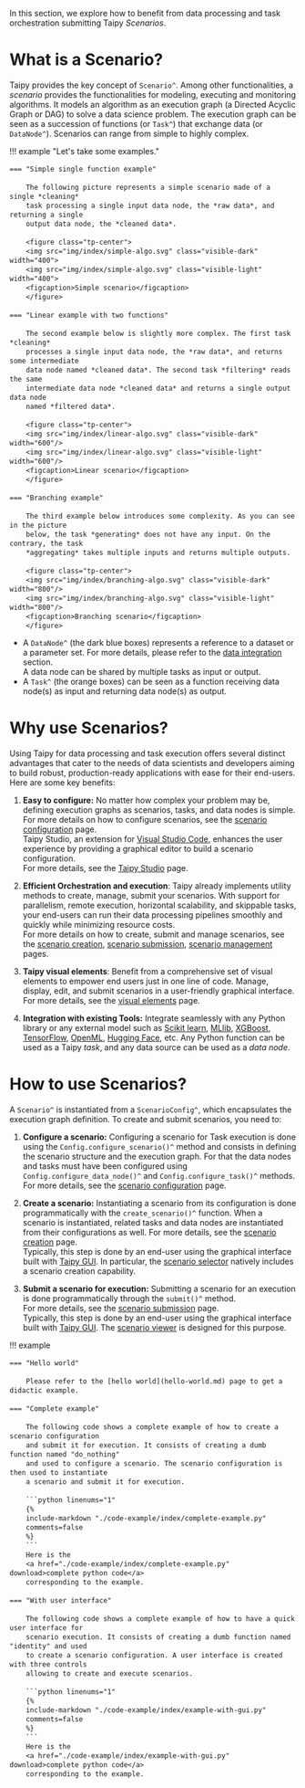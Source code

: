 In this section, we explore how to benefit from data processing and task orchestration
submitting Taipy *Scenarios*.

# What is a Scenario?

Taipy provides the key concept of `Scenario^`. Among other functionalities,
a *scenario* provides the functionalities for modeling, executing and monitoring algorithms.
It models an algorithm as an execution graph (a Directed Acyclic Graph or DAG) to solve
a data science problem. The execution graph can be seen as a succession of functions
(or `Task^`) that exchange data (or `DataNode^`). Scenarios can range from simple to
highly complex.

!!! example "Let's take some examples."

    === "Simple single function example"

        The following picture represents a simple scenario made of a single *cleaning*
        task processing a single input data node, the *raw data*, and returning a single
        output data node, the *cleaned data*.

        <figure class="tp-center">
        <img src="img/index/simple-algo.svg" class="visible-dark" width="400">
        <img src="img/index/simple-algo.svg" class="visible-light" width="400">
        <figcaption>Simple scenario</figcaption>
        </figure>

    === "Linear example with two functions"

        The second example below is slightly more complex. The first task *cleaning*
        processes a single input data node, the *raw data*, and returns some intermediate
        data node named *cleaned data*. The second task *filtering* reads the same
        intermediate data node *cleaned data* and returns a single output data node
        named *filtered data*.

        <figure class="tp-center">
        <img src="img/index/linear-algo.svg" class="visible-dark" width="600"/>
        <img src="img/index/linear-algo.svg" class="visible-light" width="600"/>
        <figcaption>Linear scenario</figcaption>
        </figure>

    === "Branching example"

        The third example below introduces some complexity. As you can see in the picture
        below, the task *generating* does not have any input. On the contrary, the task
        *aggregating* takes multiple inputs and returns multiple outputs.

        <figure class="tp-center">
        <img src="img/index/branching-algo.svg" class="visible-dark" width="800"/>
        <img src="img/index/branching-algo.svg" class="visible-light" width="800"/>
        <figcaption>Branching scenario</figcaption>
        </figure>

- A `DataNode^` (the dark blue boxes) represents a reference to a dataset or a parameter
    set. For more details, please refer to the [data integration](../data-integration/index.md)
    section.<br/>
    A data node can be shared by multiple tasks as input or output.
- A `Task^` (the orange boxes) can be seen as a function receiving data node(s) as input
    and returning data node(s) as output.

# Why use Scenarios?

Using Taipy for data processing and task execution offers several distinct advantages
that cater to the needs of data scientists and developers aiming to build robust,
production-ready applications with ease for their end-users. Here are some key benefits:

1. **Easy to configure:**
    No matter how complex your problem may be, defining execution graphs as scenarios, tasks,
    and data nodes is simple. For more details on how to configure scenarios, see the
    [scenario configuration](scenario-config.md) page. <br>
    Taipy Studio, an extension for [Visual Studio Code](https://code.visualstudio.com/),
    enhances the user experience by providing a graphical editor to build a scenario configuration.
    <br>
    For more details, see the [Taipy Studio](../../studio/index.md) page.

2. **Efficient Orchestration and execution**:
    Taipy already implements utility methods to create, manage, submit your scenarios.
    With support for parallelism, remote execution, horizontal scalability, and skippable
    tasks, your end-users can run their data processing pipelines smoothly and quickly while
    minimizing resource costs. <br>
    For more details on how to create, submit and manage scenarios,
    see the [scenario creation](scenario-creation.md), [scenario submission](scenario-submission.md),
    [scenario management](../sdm/scenario/index.md) pages.

3. **Taipy visual elements**:
    Benefit from a comprehensive set of visual elements to empower end users just in one line
    of code. Manage, display, edit, and submit scenarios in a user-friendly graphical interface.
    <br>
    For more details, see the [visual elements](vizelmts.md) page.<br>

4.  **Integration with existing Tools:**
    Integrate seamlessly with any Python library or any external model such as
    [Scikit learn](https://scikit-learn.org/),
    [MLlib](https://spark.apache.org/docs/latest/ml-guide.html),
    [XGBoost](https://xgboost.readthedocs.io/en/stable/),
    [TensorFlow](https://www.tensorflow.org/),
    [OpenML](https://www.openml.org/), [Hugging Face](https://huggingface.co/), etc.
    Any Python function can be used as a Taipy *task*, and any data source can be used as
    a *data node*.

# How to use Scenarios?

A `Scenario^` is instantiated from a `ScenarioConfig^`, which encapsulates the execution graph
definition. To create and submit scenarios, you need to:

1. **Configure a scenario:**
    Configuring a scenario for Task execution is done using the `Config.configure_scenario()^`
    method and consists in defining the scenario structure and the execution graph. For that
    the data nodes and tasks must have been configured using `Config.configure_data_node()^`
    and `Config.configure_task()^` methods.
    <br>
    For more details, see the [scenario configuration](scenario-config.md) page.

2. **Create a scenario:**
    Instantiating a scenario from its configuration is done programmatically with the
    `create_scenario()^` function. When a scenario is instantiated, related tasks and data nodes
    are instantiated from their configurations as well.
    For more details, see the [scenario creation](scenario-creation.md) page.<br>
    Typically, this step is done by an end-user using the graphical interface built with
    [Taipy GUI](../gui/index.md). In particular, the
    [scenario selector](../gui/viselements/corelements/scenario_selector.md) natively includes a
    scenario creation capability.

3. **Submit a scenario for execution:**
    Submitting a scenario for an execution is done programmatically through the `submit()^`
    method. <br>
    For more details, see the [scenario submission](scenario-submission.md) page.<br>
    Typically, this step is done by an end-user using the graphical interface built with
    [Taipy GUI](../gui/index.md). The [scenario viewer](../gui/viselements/corelements/scenario.md) is
    designed for this purpose.


!!! example

    === "Hello world"

        Please refer to the [hello world](hello-world.md) page to get a didactic example.

    === "Complete example"

        The following code shows a complete example of how to create a scenario configuration
        and submit it for execution. It consists of creating a dumb function named "do_nothing"
        and used to configure a scenario. The scenario configuration is then used to instantiate
        a scenario and submit it for execution.

        ```python linenums="1"
        {%
        include-markdown "./code-example/index/complete-example.py"
        comments=false
        %}
        ```
        Here is the
        <a href="./code-example/index/complete-example.py" download>complete python code</a>
        corresponding to the example.

    === "With user interface"

        The following code shows a complete example of how to have a quick user interface for
        scenario execution. It consists of creating a dumb function named "identity" and used
        to create a scenario configuration. A user interface is created with three controls
        allowing to create and execute scenarios.

        ```python linenums="1"
        {%
        include-markdown "./code-example/index/example-with-gui.py"
        comments=false
        %}
        ```
        Here is the
        <a href="./code-example/index/example-with-gui.py" download>complete python code</a>
        corresponding to the example.
